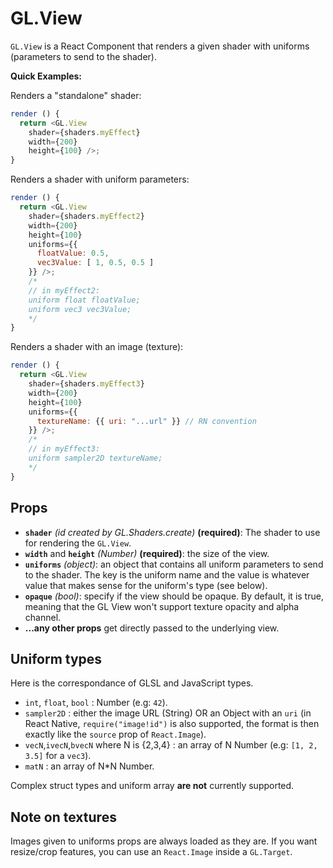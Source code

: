 # GL.View

`GL.View` is a React Component that renders a given shader with uniforms (parameters to send to the shader).

**Quick Examples:**

Renders a "standalone" shader:

```js
render () {
  return <GL.View
    shader={shaders.myEffect}
    width={200}
    height={100} />;
}
```

Renders a shader with uniform parameters:

```js
render () {
  return <GL.View
    shader={shaders.myEffect2}
    width={200}
    height={100}
    uniforms={{
      floatValue: 0.5,
      vec3Value: [ 1, 0.5, 0.5 ]
    }} />;
    /*
    // in myEffect2:
    uniform float floatValue;
    uniform vec3 vec3Value;
    */
}
```

Renders a shader with an image (texture):

```js
render () {
  return <GL.View
    shader={shaders.myEffect3}
    width={200}
    height={100}
    uniforms={{
      textureName: {{ uri: "...url" }} // RN convention
    }} />;
    /*
    // in myEffect3:
    uniform sampler2D textureName;
    */
}
```


## Props

- **`shader`** *(id created by GL.Shaders.create)* **(required)**: The shader to use for rendering the `GL.View`.
- **`width`** and **`height`** *(Number)* **(required)**: the size of the view.
- **`uniforms`** *(object)*: an object that contains all uniform parameters to send to the shader. The key is the uniform name and the value is whatever value that makes sense for the uniform's type (see below).
- **`opaque`** *(bool)*: specify if the view should be opaque. By default, it is true, meaning that the GL View won't support texture opacity and alpha channel.
- **...any other props** get directly passed to the underlying view.

## Uniform types

Here is the correspondance of GLSL and JavaScript types.

- `int`, `float`, `bool` : Number (e.g: `42`).
- `sampler2D` : either the image URL (String) OR an Object with an `uri` (in React Native, `require("image!id")` is also supported, the format is then exactly like the `source` prop of `React.Image`).
- `vecN`,`ivecN`,`bvecN` where N is {2,3,4} : an array of N Number (e.g: `[1, 2, 3.5]` for a `vec3`).
- `matN` : an array of N*N Number.

Complex struct types and uniform array **are not** currently supported.

## Note on textures

Images given to uniforms props are always loaded as they are. If you want resize/crop features, you can use an `React.Image` inside a `GL.Target`.
